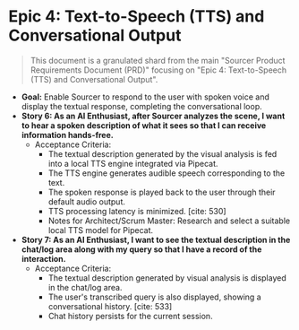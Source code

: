 # Epic 4: Text-to-Speech (TTS) and Conversational Output

> This document is a granulated shard from the main "Sourcer Product Requirements Document (PRD)" focusing on "Epic 4: Text-to-Speech (TTS) and Conversational Output".

- **Goal:** Enable Sourcer to respond to the user with spoken voice and display the textual response, completing the conversational loop.
- **Story 6: As an AI Enthusiast, after Sourcer analyzes the scene, I want to hear a spoken description of what it sees so that I can receive information hands-free.**
    - Acceptance Criteria:
        - The textual description generated by the visual analysis is fed into a local TTS engine integrated via Pipecat.
        - The TTS engine generates audible speech corresponding to the text.
        - The spoken response is played back to the user through their default audio output.
        - TTS processing latency is minimized. [cite: 530]
        - Notes for Architect/Scrum Master: Research and select a suitable local TTS model for Pipecat.
- **Story 7: As an AI Enthusiast, I want to see the textual description in the chat/log area along with my query so that I have a record of the interaction.**
    - Acceptance Criteria:
        - The textual description generated by visual analysis is displayed in the chat/log area.
        - The user's transcribed query is also displayed, showing a conversational history. [cite: 533]
        - Chat history persists for the current session.